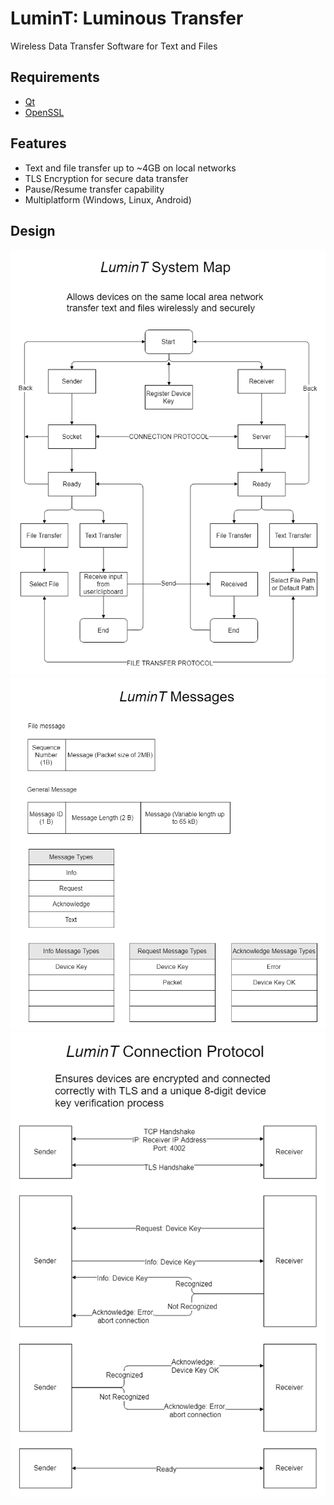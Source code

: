 # LuminT: Luminous Transfer
Wireless Data Transfer Software for Text and Files

## Requirements
* [Qt](https://www.qt.io)
* [OpenSSL](https://www.openssl.org/)

## Features
* Text and file transfer up to ~4GB on local networks
* TLS Encryption for secure data transfer
* Pause/Resume transfer capability
* Multiplatform (Windows, Linux, Android)

## Design
![System Map](https://raw.githubusercontent.com/wchang22/lumint/master/design/System%20Map.png)
![Message Format](https://raw.githubusercontent.com/wchang22/lumint/master/design/Message%20Content.png)
![Connection Protocol](https://raw.githubusercontent.com/wchang22/lumint/master/design/Connection%20Protocol.png)
